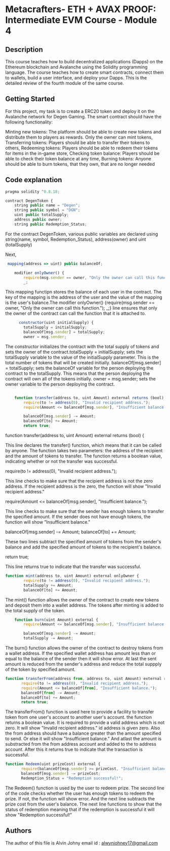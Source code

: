 # Metacrafters- ETH + AVAX PROOF: Intermediate EVM Course - Module 4
## Description

This course teaches how to build decentralized applications (Dapps) on the Ethereum blockchain and Avalanche using the Solidity programming language.
The course teaches how to create smart contracts, connect them to wallets, build a user interface, and deploy your Dapps. This is the detailed review of the fourth module of the same course. 

## Getting Started
For this project, my task is to create a ERC20 token and deploy it on the Avalanche network for Degen Gaming. The smart contract should have the following functionality:

Minting new tokens: The platform should be able to create new tokens and distribute them to players as rewards. Only the owner can mint tokens, 
 Transferring tokens: Players should be able to transfer their tokens to others,
  Redeeming tokens: Players should be able to redeem their tokens for items in the in-game store,
  Checking token balance: Players should be able to check their token balance at any time,
  Burning tokens: Anyone should be able to burn tokens, that they own, that are no longer needed
  ## Code explanation
```javascript
pragma solidity ^0.8.18;

contract DegenToken {
    string public name = "Degen";
    string public symbol = "DGN";
    uint public totalSupply;
    address public owner;
    string public Redemption_Status;

```
For the contract DegenToken, various public variables are declared using string(name, symbol, Redemption_Status), 
address(owner) and uint (totalSupply) 
   
Next, 
```javascript
 mapping(address => uint) public balanceOf;

    modifier onlyOwner() {
        require(msg.sender == owner, "Only the owner can call this function.");
        _;
```
 This mapping functipn stores the balance of each user in the contract. The key of the mapping is the address of the user and the value of the mapping is the user's balance.The modifier onlyOwner() {require(msg.sender == owner, "Only the owner can call this function."); _;} line ensures that only the owner of the contract can call the function that it is attached to.
 
```javascript
      constructor(uint initialSupply) {
        totalSupply = initialSupply;
        balanceOf[msg.sender] = totalSupply;
        owner = msg.sender;
```
The constructor initializes the contract with the total supply of tokens and sets the owner of the contract.totalSupply = initialSupply; sets the totalSupply variable to the value of the initialSupply parameter. This is the total number of tokens that will be created initially. balanceOf[msg.sender] = totalSupply; sets the balanceOf variable for the person deploying the contract to the totalSupply. This means that the person deploying the contract will own all of the tokens initially. owner = msg.sender; sets the owner variable to the person deploying the contract.


```javascript

    function transfer(address to, uint Amount) external returns (bool) {
        require(to != address(0), "Invalid recipient address.");
        require(Amount <= balanceOf[msg.sender], "Insufficient balance.");

        balanceOf[msg.sender] -= Amount;
        balanceOf[to] += Amount;
        return true;
```
function transfer(address to, uint Amount) external returns (bool) {

This line declares the transfer() function, which means that it can be called by anyone. The function takes two parameters: the address of the recipient and the amount of tokens to transfer. The function returns a boolean value, indicating whether or not the transfer was successful.

require(to != address(0), "Invalid recipient address.");

This line checks to make sure that the recipient address is not the zero address. If the recipient address is the zero, the function will show "Invalid recipient address."

require(Amount <= balanceOf[msg.sender], "Insufficient balance.");

This line checks to make sure that the sender has enough tokens to transfer the specified amount. If the sender does not have enough tokens, the function will show "Insufficient balance."


balanceOf[msg.sender] -= Amount;
balanceOf[to] += Amount;

These two lines subtract the specified amount of tokens from the sender's balance and add the specified amount of tokens to the recipient's balance.


return true;

This line returns true to indicate that the transfer was successful.




```javascript
function mint(address to, uint Amount) external onlyOwner {
        require(to != address(0), "Invalid recipient address.");
        totalSupply += Amount;
        balanceOf[to] += Amount;
```
The mint() function allows the owner of the contract to create new tokens and deposit them into a wallet address. The tokens after minting is added to the total supply of the token.
```javascript
    function burn(uint Amount) external {
        require(Amount <= balanceOf[msg.sender], "Insufficient balance.");

        balanceOf[msg.sender] -= Amount;
        totalSupply -= Amount;
```
 The burn() function allows the owner of the contract to destroy tokens from a wallet address. If the specified wallet address has amount less than or equal to the balance of the sender then it will show error. At last the sent amount is reduced from the sender's address and reduce the total suppply of the token by specified amount.
 ```javascript
 function transferFrom(address from, address to, uint Amount) external returns (bool) {
        require(to != address(0), "Invalid recipient address.");
        require(Amount <= balanceOf[from], "Insufficient balance.");
        balanceOf[from] -= Amount;
        balanceOf[to] += Amount;
        return true;
```
The transferFrom() function is used here to provide a facility to transfer token from one user's account to another user's account. the function returns a boolean value. It is required to provide a valid address which is not zero. It will show "Invalid recipient address." id address is given zero. Also the from address should have a balance greater than the amount specified to send. Or else it will show "Insufficient balance." And atlast the amount is substracted from the from address account and added to the to address account. After this it returns true to indicate that the transaction is successful.   
 ```javascript
function Redeem(uint prizeCost) external {
        require(balanceOf[msg.sender] >= prizeCost, "Insufficient balance for the prize.");
        balanceOf[msg.sender] -= prizeCost;
        Redemption_Status = "Redemption successful!"; 
```
The Redeem() function is used by the user to redeem prize. The second line of the code checks whether the user has enough tokens to redeem the prize. If not, the function will show error. And the next line subtracts the prize cost from the user's balance. The next line functions to show that the status of redemption meaning that if the redemption is successful it will show "Redemption successful!" 
## Authors
The author of this file is Alvin Johny
email id : alwynjohney17@gmail.com

